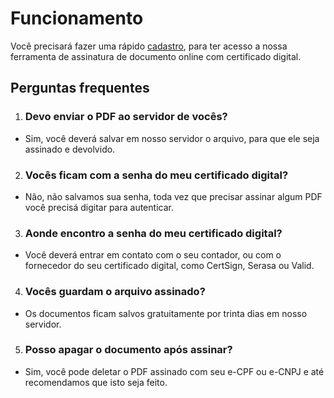 # Funcionamento

Você precisará fazer uma rápido [cadastro](/entrar), para ter acesso a nossa ferramenta de assinatura de documento online com certificado digital.



## Perguntas frequentes
1. ### Devo enviar o PDF ao servidor de vocês?
- Sim, você deverá salvar em nosso servidor o arquivo, para que ele seja assinado e devolvido.
2. ### Vocês ficam com a senha do meu certificado digital?
- Não, não salvamos sua senha, toda vez que precisar assinar algum PDF você precisá digitar para autenticar.
3. ### Aonde encontro a senha do meu certificado digital?
- Você deverá entrar em contato com o seu contador, ou com o fornecedor do seu certificado digital, como CertSign, Serasa ou Valid.
4. ### Vocês guardam o arquivo assinado?
- Os documentos ficam salvos gratuitamente por trinta dias em nosso servidor.
5. ### Posso apagar o documento após assinar?
- Sim, você pode deletar o PDF assinado com seu e-CPF ou e-CNPJ e até recomendamos que isto seja feito.